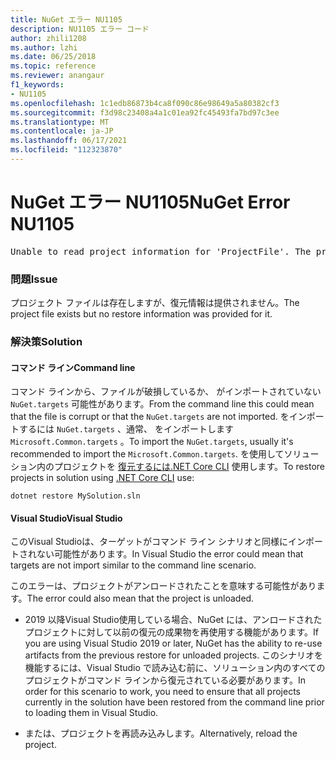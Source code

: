 ```yaml
---
title: NuGet エラー NU1105
description: NU1105 エラー コード
author: zhili1208
ms.author: lzhi
ms.date: 06/25/2018
ms.topic: reference
ms.reviewer: anangaur
f1_keywords:
- NU1105
ms.openlocfilehash: 1c1edb86873b4ca8f090c86e98649a5a80382cf3
ms.sourcegitcommit: f3d98c23408a4a1c01ea92fc45493fa7bd97c3ee
ms.translationtype: MT
ms.contentlocale: ja-JP
ms.lasthandoff: 06/17/2021
ms.locfileid: "112323870"
---
```

# <a name="nuget-error-nu1105"></a><span data-ttu-id="792aa-103">NuGet エラー NU1105</span><span class="sxs-lookup"><span data-stu-id="792aa-103">NuGet Error NU1105</span></span>

<pre>Unable to read project information for 'ProjectFile'. The project file may be invalid or missing targets required for restore.</pre>

### <a name="issue"></a><span data-ttu-id="792aa-104">問題</span><span class="sxs-lookup"><span data-stu-id="792aa-104">Issue</span></span>
<span data-ttu-id="792aa-105">プロジェクト ファイルは存在しますが、復元情報は提供されません。</span><span class="sxs-lookup"><span data-stu-id="792aa-105">The project file exists but no restore information was provided for it.</span></span>

### <a name="solution"></a><span data-ttu-id="792aa-106">解決策</span><span class="sxs-lookup"><span data-stu-id="792aa-106">Solution</span></span>

#### <a name="command-line"></a><span data-ttu-id="792aa-107">コマンド ライン</span><span class="sxs-lookup"><span data-stu-id="792aa-107">Command line</span></span>

<span data-ttu-id="792aa-108">コマンド ラインから、ファイルが破損しているか、 がインポートされていない `NuGet.targets` 可能性があります。</span><span class="sxs-lookup"><span data-stu-id="792aa-108">From the command line this could mean that the file is corrupt or that the `NuGet.targets` are not imported.</span></span>
<span data-ttu-id="792aa-109">をインポートするには `NuGet.targets` 、通常、 をインポートします `Microsoft.Common.targets` 。</span><span class="sxs-lookup"><span data-stu-id="792aa-109">To import the `NuGet.targets`, usually it's recommended to import the `Microsoft.Common.targets`.</span></span>
<span data-ttu-id="792aa-110">を使用してソリューション内のプロジェクトを [復元するには.NET Core CLI](../../consume-packages/install-use-packages-dotnet-cli.md) 使用します。</span><span class="sxs-lookup"><span data-stu-id="792aa-110">To restore projects in solution using [.NET Core CLI](../../consume-packages/install-use-packages-dotnet-cli.md) use:</span></span>
```dotnetcli
dotnet restore MySolution.sln
```
#### <a name="visual-studio"></a><span data-ttu-id="792aa-111">Visual Studio</span><span class="sxs-lookup"><span data-stu-id="792aa-111">Visual Studio</span></span>

<span data-ttu-id="792aa-112">このVisual Studioは、ターゲットがコマンド ライン シナリオと同様にインポートされない可能性があります。</span><span class="sxs-lookup"><span data-stu-id="792aa-112">In Visual Studio the error could mean that targets are not import similar to the command line scenario.</span></span>

<span data-ttu-id="792aa-113">このエラーは、プロジェクトがアンロードされたことを意味する可能性があります。</span><span class="sxs-lookup"><span data-stu-id="792aa-113">The error could also mean that the project is unloaded.</span></span>

* <span data-ttu-id="792aa-114">2019 以降Visual Studio使用している場合、NuGet には、アンロードされたプロジェクトに対して以前の復元の成果物を再使用する機能があります。</span><span class="sxs-lookup"><span data-stu-id="792aa-114">If you are using Visual Studio 2019 or later, NuGet has the ability to re-use artifacts from the previous restore for unloaded projects.</span></span> <span data-ttu-id="792aa-115">このシナリオを機能するには、Visual Studio で読み込む前に、ソリューション内のすべてのプロジェクトがコマンド ラインから復元されている必要があります。</span><span class="sxs-lookup"><span data-stu-id="792aa-115">In order for this scenario to work, you need to ensure that all projects currently in the solution have been restored from the command line prior to loading them in Visual Studio.</span></span>

* <span data-ttu-id="792aa-116">または、プロジェクトを再読み込みします。</span><span class="sxs-lookup"><span data-stu-id="792aa-116">Alternatively, reload the project.</span></span>
